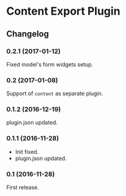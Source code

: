 # Content Export Plugin


## Changelog

### 0.2.1 (2017-01-12)
Fixed model's form widgets setup.


### 0.2 (2017-01-08)
Support of `content` as separate plugin.

### 0.1.2 (2016-12-19)
plugin.json updated.

### 0.1.1 (2016-11-28)
- Init fixed.
- plugin.json updated.

### 0.1 (2016-11-28)
First release.
